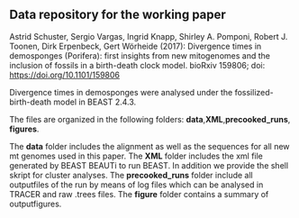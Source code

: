 ## Data repository for the working paper 
Astrid Schuster, Sergio Vargas, Ingrid Knapp, Shirley A. Pomponi, Robert J. Toonen, Dirk Erpenbeck, Gert Wörheide (2017): Divergence times in demosponges (Porifera): first insights from new mitogenomes and the inclusion of fossils in a birth-death clock model. bioRxiv 159806; doi: https://doi.org/10.1101/159806

Divergence times in demosponges were analysed under the fossilized-birth-death model in BEAST 2.4.3. 

The files are organized in the following folders: **data**,**XML**,**precooked_runs**, **figures**.

The **data** folder includes the alignment as well as the sequences for all new mt genomes used in this paper.
The **XML** folder includes the xml file generated by BEAST BEAUTi to run BEAST. In addition we provide the shell skript for cluster analyses. The **precooked_runs** folder include all outputfiles of the run by means of log files which can be analysed in TRACER and raw .trees files. The **figure** folder contains a summary of outputfigures. 
